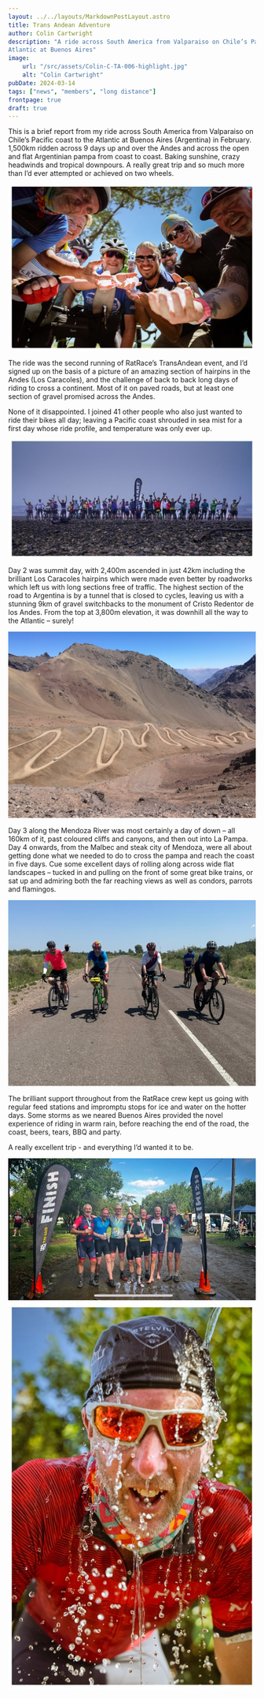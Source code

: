 ```yaml
---
layout: ../../layouts/MarkdownPostLayout.astro
title: Trans Andean Adventure
author: Colin Cartwright
description: "A ride across South America from Valparaiso on Chile’s Pacific coast to the
Atlantic at Buenos Aires"
image:
    url: "/src/assets/Colin-C-TA-006-highlight.jpg"
    alt: "Colin Cartwright"
pubDate: 2024-03-14
tags: ["news", "members", "long distance"]
frontpage: true
draft: true
---
```


This is a brief report from my ride across South America from Valparaiso on Chile’s Pacific coast to the
Atlantic at Buenos Aires (Argentina) in February. 1,500km ridden across 9 days up and over the
Andes and across the open and flat Argentinian pampa from coast to coast. Baking sunshine, crazy
headwinds and tropical downpours. A really great trip and so much more than I’d ever attempted or
achieved on two wheels.

![Group](../../assets/Colin-C-TA-002.jpg)


The ride was the second running of RatRace’s TransAndean event, and I’d signed up on the basis of a
picture of an amazing section of hairpins in the Andes (Los Caracoles), and the challenge of back to
back long days of riding to cross a continent. Most of it on paved roads, but at least one section of
gravel promised across the Andes.

None of it disappointed. I joined 41 other people who also just wanted to ride their bikes all day;
leaving a Pacific coast shrouded in sea mist for a first day whose ride profile, and temperature was
only ever up.

![The Start](../../assets/Colin-C-TA-005.jpg)

Day 2 was summit day, with 2,400m ascended in just 42km including the brilliant Los Caracoles
hairpins which were made even better by roadworks which left us with long sections free of traffic.
The highest section of the road to Argentina is by a tunnel that is closed to cycles, leaving us with a
stunning 9km of gravel switchbacks to the monument of Cristo Redentor de los Andes. From the top
at 3,800m elevation, it was downhill all the way to the Atlantic – surely!

![Gravel Switchbacks](../../assets/Colin-C-TA-007.jpg)

Day 3 along the Mendoza River was most certainly a day of down – all 160km of it, past coloured
cliffs and canyons, and then out into La Pampa. Day 4 onwards, from the Malbec and steak city of
Mendoza, were all about getting done what we needed to do to cross the pampa and reach the
coast in five days. Cue some excellent days of rolling along across wide flat landscapes – tucked in
and pulling on the front of some great bike trains, or sat up and admiring both the far reaching views
as well as condors, parrots and flamingos. 

![The Flats](../../assets/Colin-C-TA-001.jpg)

The brilliant support throughout from the RatRace crew kept
us going with regular feed stations and impromptu stops for ice and water on the hotter days.
Some storms as we neared Buenos Aires provided the novel experience of riding in warm rain,
before reaching the end of the road, the coast, beers, tears, BBQ and party. 

A really excellent trip - and everything I’d wanted it to be.

![The Finish](../../assets/Colin-C-TA-004.jpg)
![Water](../../assets/Colin-C-TA-003.jpg)